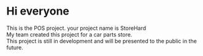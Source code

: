 # Hi everyone 
This is the POS project. your project name is StoreHard <br>
My team created this project for a car parts store. <br>
This project is still in development and will be presented to the public in the future.  <br>
